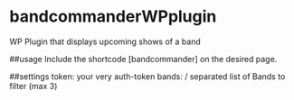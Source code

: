 # bandcommanderWPplugin
WP Plugin that displays upcoming shows of a band

##usage
Include the shortcode [bandcommander] on the desired page.

##settings
token: your very auth-token
bands: / separated list of Bands to filter (max 3)
